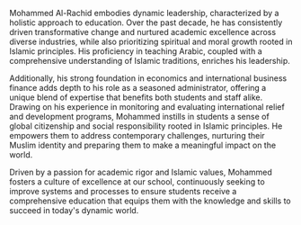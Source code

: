 Mohammed Al-Rachid embodies dynamic leadership, characterized by a holistic approach to education. Over the past decade, he has consistently driven transformative change and nurtured academic excellence across diverse industries, while also prioritizing spiritual and moral growth rooted in Islamic principles. His proficiency in teaching Arabic, coupled with a comprehensive understanding of Islamic traditions, enriches his leadership.

Additionally, his strong foundation in economics and international business finance adds depth to his role as a seasoned administrator, offering a unique blend of expertise that benefits both students and staff alike. Drawing on his experience in monitoring and evaluating international relief and development programs, Mohammed instills in students a sense of global citizenship and social responsibility rooted in Islamic principles. He empowers them to address contemporary challenges, nurturing their Muslim identity and preparing them to make a meaningful impact on the world.

Driven by a passion for academic rigor and Islamic values, Mohammed fosters a culture of excellence at our school, continuously seeking to improve systems and processes to ensure students receive a comprehensive education that equips them with the knowledge and skills to succeed in today's dynamic world.

